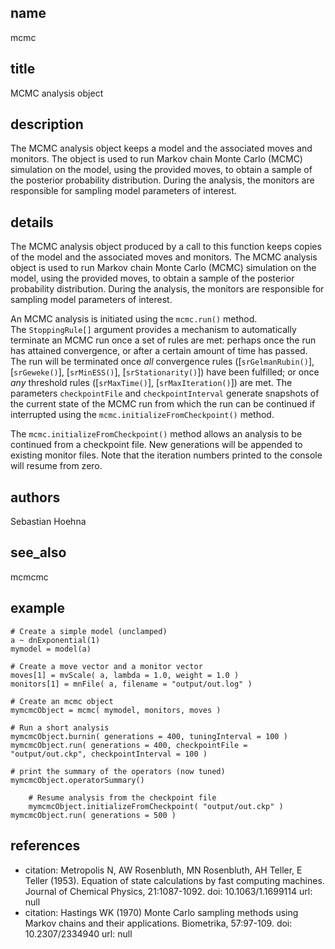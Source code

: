 ## name
mcmc
## title
MCMC analysis object
## description
The MCMC analysis object keeps a model and the associated moves and monitors. The object is used to run Markov chain Monte Carlo (MCMC) simulation on the model, using the provided moves, to obtain a sample of the posterior probability distribution. During the analysis, the monitors are responsible for sampling model parameters of interest.
## details
The MCMC analysis object produced by a call to this function keeps copies of the model and the associated moves and monitors. The MCMC analysis object is used to run Markov chain Monte Carlo (MCMC) simulation on the model, using the provided moves, to obtain a sample of the posterior probability distribution. During the analysis, the monitors are responsible for sampling model parameters of interest.

An MCMC analysis is initiated using the `mcmc.run()` method.  
The `StoppingRule[]` argument provides a mechanism to automatically terminate an MCMC run once a set of rules are met: perhaps once the run has attained convergence, or after a certain amount of time has passed.  The run will be terminated once *all* convergence rules ([`srGelmanRubin()`], [`srGeweke()`], [`srMinESS()`], [`srStationarity()`]) have been fulfilled; or once *any* threshold rules ([`srMaxTime()`], [`srMaxIteration()`]) are met.
The parameters `checkpointFile` and `checkpointInterval` generate snapshots of the current state of the MCMC run from which the run can be continued if interrupted using the `mcmc.initializeFromCheckpoint()` method.

The `mcmc.initializeFromCheckpoint()` method allows an analysis to be continued from a checkpoint file.
New generations will be appended to existing monitor files.
Note that the iteration numbers printed to the console will resume from zero.

## authors
Sebastian Hoehna
## see_also
mcmcmc
## example
	# Create a simple model (unclamped)
	a ~ dnExponential(1)
	mymodel = model(a)
	
	# Create a move vector and a monitor vector
	moves[1] = mvScale( a, lambda = 1.0, weight = 1.0 )
	monitors[1] = mnFile( a, filename = "output/out.log" )
	
	# Create an mcmc object
	mymcmcObject = mcmc( mymodel, monitors, moves )
	
	# Run a short analysis
	mymcmcObject.burnin( generations = 400, tuningInterval = 100 )
	mymcmcObject.run( generations = 400, checkpointFile = "output/out.ckp", checkpointInterval = 100 )
	
	# print the summary of the operators (now tuned)
	mymcmcObject.operatorSummary()

        # Resume analysis from the checkpoint file
        mymcmcObject.initializeFromCheckpoint( "output/out.ckp" )
	mymcmcObject.run( generations = 500 )
	
## references
- citation: Metropolis N, AW Rosenbluth, MN Rosenbluth, AH Teller, E Teller (1953).
    Equation of state calculations by fast computing machines. Journal of Chemical
    Physics, 21:1087-1092.
  doi: 10.1063/1.1699114
  url: null
- citation: Hastings WK (1970) Monte Carlo sampling methods using Markov chains and
    their applications. Biometrika, 57:97-109.
  doi: 10.2307/2334940
  url: null
